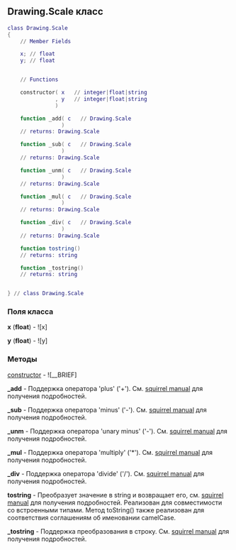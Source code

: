 ## Drawing.Scale класс


```lua
class Drawing.Scale
{
    // Member Fields

    x; // float
    y; // float


    // Functions

    constructor( x   // integer|float|string
               , y   // integer|float|string
               )

    function _add( c   // Drawing.Scale
                 )
    // returns: Drawing.Scale

    function _sub( c   // Drawing.Scale
                 )
    // returns: Drawing.Scale

    function _unm( c   // Drawing.Scale
                 )
    // returns: Drawing.Scale

    function _mul( c   // Drawing.Scale
                 )
    // returns: Drawing.Scale

    function _div( c   // Drawing.Scale
                 )
    // returns: Drawing.Scale

    function tostring()
    // returns: string

    function _tostring()
    // returns: string


} // class Drawing.Scale
```



### Поля класса

**x** (**float**) - ![x]

**y** (**float**) - ![y]


### Методы


[constructor](../Drawing/Scale/constructor.md) - ![__BRIEF]


**_add** - Поддержка оператора 'plus' ('+'). См. [squirrel manual](http://squirrel-lang.org/squirreldoc/reference/language/metamethods.html#add) для получения подробностей.


**_sub** - Поддержка оператора 'minus' ('-'). См. [squirrel manual](http://squirrel-lang.org/squirreldoc/reference/language/metamethods.html#sub) для получения подробностей.


**_unm** - Поддержка оператора 'unary minus' ('-'). См. [squirrel manual](http://squirrel-lang.org/squirreldoc/reference/language/metamethods.html#unm) для получения подробностей.


**_mul** - Поддержка оператора 'multiply' ('*'). См. [squirrel manual](http://squirrel-lang.org/squirreldoc/reference/language/metamethods.html#mul) для получения подробностей.


**_div** - Поддержка оператора 'divide' ('/'). См. [squirrel manual](http://squirrel-lang.org/squirreldoc/reference/language/metamethods.html#div) для получения подробностей.


**tostring** - Преобразует значение в string и возвращает его, см. [squirrel manual](http://squirrel-lang.org/squirreldoc/reference/language/builtin_functions.html#string) для получения подробностей. Реализован для совместимости со встроенными типами. Метод toString() также реализован для соответствия соглашениям об именовании camelCase.


**_tostring** - Поддержка преобразования в строку. См. [squirrel manual](http://squirrel-lang.org/squirreldoc/reference/language/metamethods.html#tostring) для получения подробностей.


